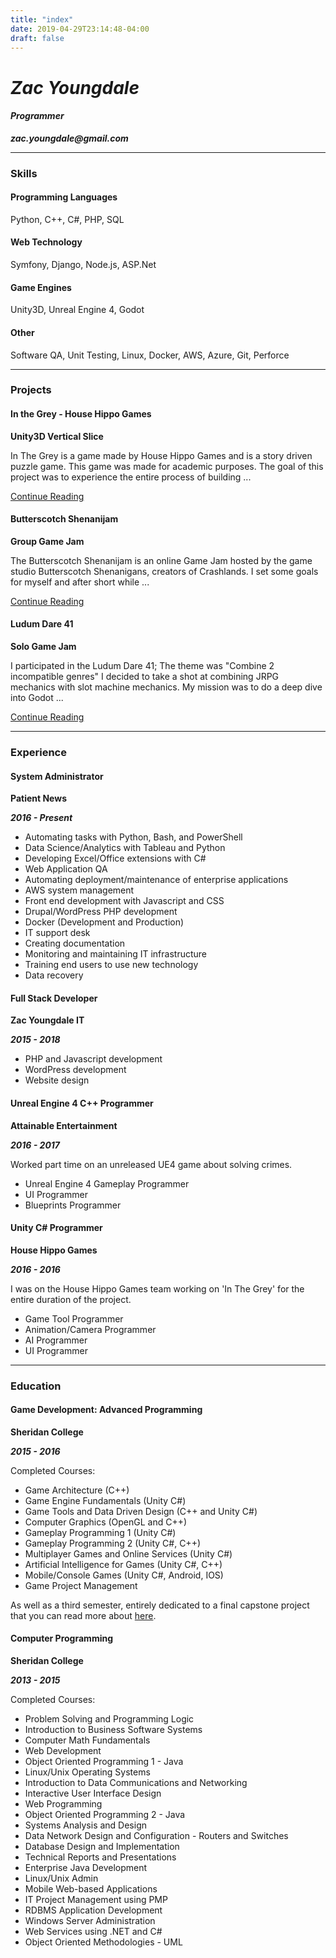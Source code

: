 ```yaml
---
title: "index"
date: 2019-04-29T23:14:48-04:00
draft: false
---
```


# ___Zac Youngdale___

#### ___Programmer___

___zac.youngdale@gmail.com___

---

### Skills

#### Programming Languages

Python, C++, C#, PHP, SQL

#### Web Technology

Symfony, Django, Node.js, ASP.Net

#### Game Engines

Unity3D, Unreal Engine 4, Godot

#### Other

Software QA, Unit Testing, Linux, Docker, AWS, Azure, Git, Perforce

---

### Projects

#### In the Grey - House Hippo Games

__Unity3D Vertical Slice__

In The Grey is a game made by House Hippo Games and is a story driven puzzle game. This game was made for academic purposes. The goal of this project was to experience the entire process of building ...

[Continue Reading](/projects/in-the-grey-unity-vertical-slice/)

#### Butterscotch Shenanijam

__Group Game Jam__

The Butterscotch Shenanijam is an online Game Jam hosted by the game studio Butterscotch Shenanigans, creators of Crashlands. I set some goals for myself and after short while ...

[Continue Reading](/projects/butterscotch-shenanijam-post-mortem/)

#### Ludum Dare 41

__Solo Game Jam__

I participated in the Ludum Dare 41; The theme was "Combine 2 incompatible genres" I decided to take a shot at combining JRPG mechanics with slot machine mechanics. My mission was to do a deep dive into Godot ...

[Continue Reading](/projects/ludum-dare-41-post-mortem/)

---

### Experience

#### System Administrator

__Patient News__

___2016 - Present___

- Automating tasks with Python, Bash, and PowerShell
- Data Science/Analytics with Tableau and Python
- Developing Excel/Office extensions with C#
- Web Application QA
- Automating deployment/maintenance of enterprise applications
- AWS system management
- Front end development with Javascript and CSS
- Drupal/WordPress PHP development
- Docker (Development and Production)
- IT support desk
- Creating documentation
- Monitoring and maintaining IT infrastructure
- Training end users to use new technology
- Data recovery

#### Full Stack Developer

__Zac Youngdale IT__

___2015 - 2018___

- PHP and Javascript development 
- WordPress development 
- Website design

#### Unreal Engine 4 C++ Programmer

__Attainable Entertainment__

___2016 - 2017___

Worked part time on an unreleased UE4 game about solving crimes.

- Unreal Engine 4 Gameplay Programmer
- UI Programmer
- Blueprints Programmer

#### Unity C# Programmer

__House Hippo Games__

___2016 - 2016___

I was on the House Hippo Games team working on 'In The Grey' for the entire duration of the project.

- Game Tool Programmer
- Animation/Camera Programmer
- AI Programmer
- UI Programmer

---

### Education

#### Game Development: Advanced Programming

__Sheridan College__

___2015 - 2016___

Completed Courses:

- Game Architecture (C++)
- Game Engine Fundamentals (Unity C#)
- Game Tools and Data Driven Design (C++ and Unity C#)
- Computer Graphics (OpenGL and C++)
- Gameplay Programming 1 (Unity C#)
- Gameplay Programming 2 (Unity C#, C++)
- Multiplayer Games and Online Services (Unity C#)
- Artificial Intelligence for Games (Unity C#, C++)
- Mobile/Console Games (Unity C#, Android, IOS)
- Game Project Management

As well as a third semester, entirely dedicated to a final capstone project that you can read more about 
[here](/projects/in-the-grey-unity-vertical-slice/).


#### Computer Programming

__Sheridan College__

___2013 - 2015___

Completed Courses:

- Problem Solving and Programming Logic
- Introduction to Business Software Systems
- Computer Math Fundamentals
- Web Development
- Object Oriented Programming 1 - Java
- Linux/Unix Operating Systems
- Introduction to Data Communications and Networking
- Interactive User Interface Design
- Web Programming
- Object Oriented Programming 2 - Java
- Systems Analysis and Design
- Data Network Design and Configuration - Routers and Switches
- Database Design and Implementation
- Technical Reports and Presentations
- Enterprise Java Development
- Linux/Unix Admin
- Mobile Web-based Applications
- IT Project Management using PMP
- RDBMS Application Development
- Windows Server Administration
- Web Services using .NET and C#
- Object Oriented Methodologies - UML 